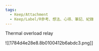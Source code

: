 ```yaml
---
tags:
  - Keep/Attachment
  - Keep/Label/R參考、想法、心得、筆記、紀錄
---
```


Thermal overload relay

![[1784d4e28e8.8b0100412b6abdc3.png]]